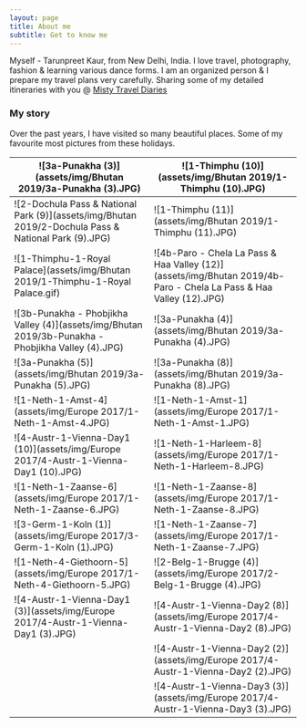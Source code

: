 ```yaml
---
layout: page
title: About me
subtitle: Get to know me
---
```


Myself - Tarunpreet Kaur, from New Delhi, India. I love travel, photography, fashion & learning various dance forms. I am an organized person & I prepare my travel plans very carefully. Sharing some of my detailed itineraries with you @ [Misty Travel Diaries](https://www.instagram.com/mistytraveldiaries/)

### My story

Over the past years, I have visited so many beautiful places. Some of my favourite most pictures from these holidays.

| ![3a-Punakha (3)](assets/img/Bhutan 2019/3a-Punakha (3).JPG) | ![1-Thimphu (10)](assets/img/Bhutan 2019/1-Thimphu (10).JPG) |
| ------------------------------------------------------------ | ------------------------------------------------------------ |
| ![2-Dochula Pass & National Park (9)](assets/img/Bhutan 2019/2-Dochula Pass & National Park (9).JPG) | ![1-Thimphu (11)](assets/img/Bhutan 2019/1-Thimphu (11).JPG) |
| ![1-Thimphu-1-Royal Palace](assets/img/Bhutan 2019/1-Thimphu-1-Royal Palace.gif) | ![4b-Paro - Chela La Pass & Haa Valley (12)](assets/img/Bhutan 2019/4b-Paro - Chela La Pass & Haa Valley (12).JPG) |
| ![3b-Punakha - Phobjikha Valley (4)](assets/img/Bhutan 2019/3b-Punakha - Phobjikha Valley (4).JPG) | ![3a-Punakha (4)](assets/img/Bhutan 2019/3a-Punakha (4).JPG) |
| ![3a-Punakha (5)](assets/img/Bhutan 2019/3a-Punakha (5).JPG) | ![3a-Punakha (8)](assets/img/Bhutan 2019/3a-Punakha (8).JPG) |
| ![1-Neth-1-Amst-4](assets/img/Europe 2017/1-Neth-1-Amst-4.JPG) | ![1-Neth-1-Amst-1](assets/img/Europe 2017/1-Neth-1-Amst-1.JPG) |
| ![4-Austr-1-Vienna-Day1 (10)](assets/img/Europe 2017/4-Austr-1-Vienna-Day1 (10).JPG) | ![1-Neth-1-Harleem-8](assets/img/Europe 2017/1-Neth-1-Harleem-8.JPG) |
| ![1-Neth-1-Zaanse-6](assets/img/Europe 2017/1-Neth-1-Zaanse-6.JPG) | ![1-Neth-1-Zaanse-8](assets/img/Europe 2017/1-Neth-1-Zaanse-8.JPG) |
| ![3-Germ-1-Koln (1)](assets/img/Europe 2017/3-Germ-1-Koln (1).JPG) | ![1-Neth-1-Zaanse-7](assets/img/Europe 2017/1-Neth-1-Zaanse-7.JPG) |
| ![1-Neth-4-Giethoorn-5](assets/img/Europe 2017/1-Neth-4-Giethoorn-5.JPG) | ![2-Belg-1-Brugge (4)](assets/img/Europe 2017/2-Belg-1-Brugge (4).JPG) |
| ![4-Austr-1-Vienna-Day1 (3)](assets/img/Europe 2017/4-Austr-1-Vienna-Day1 (3).JPG) | ![4-Austr-1-Vienna-Day2 (8)](assets/img/Europe 2017/4-Austr-1-Vienna-Day2 (8).JPG) |
|                                                              | ![4-Austr-1-Vienna-Day2 (2)](assets/img/Europe 2017/4-Austr-1-Vienna-Day2 (2).JPG) |
|                                                              | ![4-Austr-1-Vienna-Day3 (3)](assets/img/Europe 2017/4-Austr-1-Vienna-Day3 (3).JPG) |

